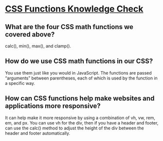 # [CSS Functions Knowledge Check](https://www.theodinproject.com/lessons/node-path-intermediate-html-and-css-positioning#knowledge-check)

## What are the four CSS math functions we covered above?
calc(), min(), max(), and clamp().

## How do we use CSS math functions in our CSS?
You use them just like you would in JavaScript. The functions are passed “arguments” between parentheses, each of which is used by the function in a specific way.

## How can CSS functions help make websites and applications more responsive?
It can help make it more responsive by using a combination of vh, vw, rem, em, and px. You can use vh for the div, then if you have a header and footer, can use the calc() method to adjust the height of the div between the header and footer automatically.
